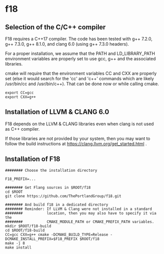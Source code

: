 <!--
Copyright (c) 2018, NVIDIA CORPORATION.  All rights reserved.
-->

# f18

## Selection of the C/C++ compiler

F18 requires a C++17 compiler.  The code has been tested with g++
7.2.0, g++ 7.3.0, g++ 8.1.0, and clang 6.0 (using g++ 7.3.0 headers).

For a proper installation, we assume that the PATH and LD_LIBRARY_PATH environment variables
are properly set to use gcc, g++ and the associated libraries.

cmake will require that the environment variables CC and CXX are properly set (else it would
search for the 'cc' and 'c++' commands which are likely /usr/bin/cc and /usr/bin/c++).
That can be done now or while calling cmake.

    export CC=gcc
    export CXX=g++

## Installation of LLVM & CLANG 6.0

F18 depends on the LLVM & CLANG libraries even when clang is not used as C++ compiler.

If those libraries are not provided by your system, then you may want to follow the
build instructions at https://clang.llvm.org/get_started.html .

## Installation of F18

    ######## Choose the installation directory

    F18_PREFIX=...

    ######## Get Flang sources in $ROOT/f18
    cd $ROOT
    git clone https://github.com/ThePortlandGroup/f18.git

    ######## And build f18 in a dedicated directory
    ######## Reminder: If LLVM & Clang were not installed in a standard
    ########           location, then you may also have to specify it via the
    ########           CMAKE_MODULE_PATH or CMAKE_PREFIX_PATH variables.
    mkdir $ROOT/f18-build
    cd $ROOT/f18-build
    CC=gcc CXX=g++ cmake -DCMAKE_BUILD_TYPE=Release -DCMAKE_INSTALL_PREFIX=$F18_PREFIX $ROOT/f18
    make -j 8
    make install
